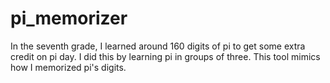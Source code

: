 # pi_memorizer

In the seventh grade, I learned around 160 digits of pi to get some extra
credit on pi day. I did this by learning pi in groups of three. This tool
mimics how I memorized pi's digits.
